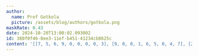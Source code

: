 ```yaml
---
author:
  name: Prof Gotkola
  picture: /assets/blog/authors/gotkola.png
maskRate: 0.43
date: 2024-10-20T13:00:02.093002
id: 380f0f46-8ee3-11ef-b451-41234cb8625c
content: '[[7, 5, 6, 9, 0, 0, 0, 0, 3], [9, 0, 0, 1, 6, 5, 0, 4, 7], [2, 0, 1, 0, 0, 3, 5, 0, 9], [0, 7, 0, 6, 9, 0, 0, 0, 8], [0, 0, 4, 0, 0, 0, 9, 1, 6], [1, 6, 0, 4, 0, 0, 7, 2, 5], [3, 0, 0, 0, 1, 4, 0, 5, 2], [6, 1, 8, 0, 2, 9, 3, 7, 4], [0, 2, 0, 3, 7, 0, 0, 0, 1]]'
---
```

